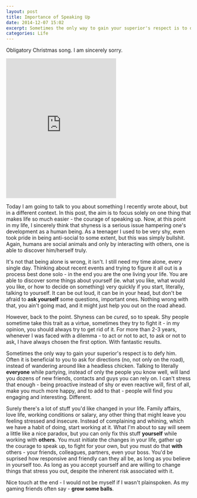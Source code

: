 ```yaml
---
layout: post
title: Importance of Speaking Up
date: 2014-12-07 15:02
excerpt: Sometimes the only way to gain your superior's respect is to defy him. Often it is beneficial to you to ask for directions (no, not only on the road), instead of wandering around like a headless chicken. Talking to literally everyone while partying, instead of only the people you know well, will land you dozens of new friends, contacts and guys you can rely on. I can't stress that enough - being proactive instead of shy or even reactive will, first of all, make you much more happy, and to add to that - people will find you engaging and interesting. Different.
categories: Life
---
```


Obligatory Christmas song. I am sincerely sorry.

<iframe src="https://embed.spotify.com/?uri=spotify:track:5KdPyhcsQ5PvkvPBq6lLti" width="300" height="380" frameborder="0" allowtransparency="true"></iframe>

Today I am going to talk to you about something I recently wrote about, but in a different context. In this post, the aim is to focus solely on one thing that makes life so much easier - the courage of speaking up. Now, at this point in my life, I sincerely think that shyness is a serious issue hampering one's development as a human being. As a teenager I used to be very shy, even took pride in being anti-social to some extent, but this was simply bullshit. Again, humans are social animals and only by interacting with others, one is able to discover him/herself truly.

It's not that being alone is wrong, it isn't. I still need my time alone, every single day. Thinking about recent events and trying to figure it all out is a process best done solo - in the end you are the one living your life. You are able to discover some things about yourself (ie. what you like, what would you like, or how to decide on something) very quickly if you start, literally, talking to yourself. It can be out loud, it can be in your head, but don't be afraid to **ask yourself** some questions, important ones. Nothing wrong with that, you ain't going mad, and it might just help you out on the road ahead.

However, back to the point. Shyness can be *cured*, so to speak. Shy people sometime take this trait as a virtue, sometimes they try to fight it - in my opinion, you should always try to get rid of it. For more than 2-3 years, whenever I was faced with a dilemma - to act or not to act, to ask or not to ask, I have always chosen the first option. With fantastic results.

Sometimes the only way to gain your superior's respect is to defy him. Often it is beneficial to you to ask for directions (no, not only on the road), instead of wandering around like a headless chicken. Talking to literally **everyone** while partying, instead of only the people you know well, will land you dozens of new friends, contacts and guys you can rely on. I can't stress that enough - being proactive instead of shy or even reactive will, first of all, make you much more happy, and to add to that - people will find you engaging and interesting. Different.

Surely there's a lot of stuff you'd like changed in your life. Family affairs, love life, working conditions or salary, any other thing that might leave you feeling stressed and insecure. Instead of complaining and whining, which we have a habit of doing, start working at it. What I'm about to say will seem a little like a nice paradox, but you can only fix this stuff **yourself** while working with **others**. You must initiate the changes in your life, gather up the courage to speak up, to fight for your own, but you must do that **with** others - your friends, colleagues, partners, even your boss. You'd be suprised how responsive and friendly can they all be, as long as you believe in yourself too. As long as you accept yourself and are willing to change things that stress you out, despite the inherent risk associated with it.

Nice touch at the end - I would not be myself if I wasn't plainspoken. As my gaming friends often say - **grow some balls**.

